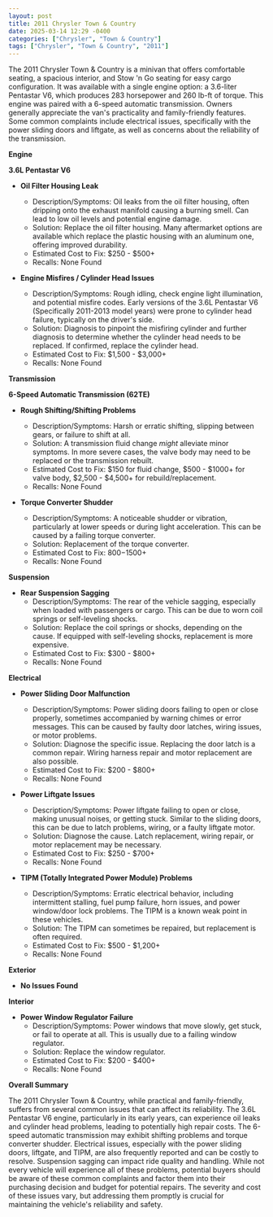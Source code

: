 ```yaml
---
layout: post
title: 2011 Chrysler Town & Country
date: 2025-03-14 12:29 -0400
categories: ["Chrysler", "Town & Country"]
tags: ["Chrysler", "Town & Country", "2011"]
---
```

The 2011 Chrysler Town & Country is a minivan that offers comfortable seating, a spacious interior, and Stow 'n Go seating for easy cargo configuration. It was available with a single engine option: a 3.6-liter Pentastar V6, which produces 283 horsepower and 260 lb-ft of torque. This engine was paired with a 6-speed automatic transmission. Owners generally appreciate the van's practicality and family-friendly features. Some common complaints include electrical issues, specifically with the power sliding doors and liftgate, as well as concerns about the reliability of the transmission.

**Engine**

**3.6L Pentastar V6**

* **Oil Filter Housing Leak**
    * Description/Symptoms: Oil leaks from the oil filter housing, often dripping onto the exhaust manifold causing a burning smell. Can lead to low oil levels and potential engine damage.
    * Solution: Replace the oil filter housing. Many aftermarket options are available which replace the plastic housing with an aluminum one, offering improved durability.
    * Estimated Cost to Fix: $250 - $500+
    * Recalls: None Found

* **Engine Misfires / Cylinder Head Issues**
    * Description/Symptoms: Rough idling, check engine light illumination, and potential misfire codes. Early versions of the 3.6L Pentastar V6 (Specifically 2011-2013 model years) were prone to cylinder head failure, typically on the driver's side.
    * Solution: Diagnosis to pinpoint the misfiring cylinder and further diagnosis to determine whether the cylinder head needs to be replaced. If confirmed, replace the cylinder head.
    * Estimated Cost to Fix: $1,500 - $3,000+
    * Recalls: None Found

**Transmission**

**6-Speed Automatic Transmission (62TE)**

* **Rough Shifting/Shifting Problems**
    * Description/Symptoms: Harsh or erratic shifting, slipping between gears, or failure to shift at all.
    * Solution: A transmission fluid change *might* alleviate minor symptoms. In more severe cases, the valve body may need to be replaced or the transmission rebuilt.
    * Estimated Cost to Fix: $150 for fluid change, $500 - $1000+ for valve body, $2,500 - $4,500+ for rebuild/replacement.
    * Recalls: None Found

* **Torque Converter Shudder**
    * Description/Symptoms: A noticeable shudder or vibration, particularly at lower speeds or during light acceleration. This can be caused by a failing torque converter.
    * Solution: Replacement of the torque converter.
    * Estimated Cost to Fix: $800-$1500+
    * Recalls: None Found

**Suspension**

* **Rear Suspension Sagging**
    * Description/Symptoms: The rear of the vehicle sagging, especially when loaded with passengers or cargo. This can be due to worn coil springs or self-leveling shocks.
    * Solution: Replace the coil springs or shocks, depending on the cause. If equipped with self-leveling shocks, replacement is more expensive.
    * Estimated Cost to Fix: $300 - $800+
    * Recalls: None Found

**Electrical**

* **Power Sliding Door Malfunction**
    * Description/Symptoms: Power sliding doors failing to open or close properly, sometimes accompanied by warning chimes or error messages. This can be caused by faulty door latches, wiring issues, or motor problems.
    * Solution: Diagnose the specific issue. Replacing the door latch is a common repair. Wiring harness repair and motor replacement are also possible.
    * Estimated Cost to Fix: $200 - $800+
    * Recalls: None Found

* **Power Liftgate Issues**
    * Description/Symptoms: Power liftgate failing to open or close, making unusual noises, or getting stuck. Similar to the sliding doors, this can be due to latch problems, wiring, or a faulty liftgate motor.
    * Solution: Diagnose the cause. Latch replacement, wiring repair, or motor replacement may be necessary.
    * Estimated Cost to Fix: $250 - $700+
    * Recalls: None Found

* **TIPM (Totally Integrated Power Module) Problems**
    * Description/Symptoms: Erratic electrical behavior, including intermittent stalling, fuel pump failure, horn issues, and power window/door lock problems. The TIPM is a known weak point in these vehicles.
    * Solution: The TIPM can sometimes be repaired, but replacement is often required.
    * Estimated Cost to Fix: $500 - $1,200+
    * Recalls: None Found

**Exterior**

* **No Issues Found**

**Interior**

* **Power Window Regulator Failure**
    * Description/Symptoms: Power windows that move slowly, get stuck, or fail to operate at all. This is usually due to a failing window regulator.
    * Solution: Replace the window regulator.
    * Estimated Cost to Fix: $200 - $400+
    * Recalls: None Found

**Overall Summary**

The 2011 Chrysler Town & Country, while practical and family-friendly, suffers from several common issues that can affect its reliability. The 3.6L Pentastar V6 engine, particularly in its early years, can experience oil leaks and cylinder head problems, leading to potentially high repair costs. The 6-speed automatic transmission may exhibit shifting problems and torque converter shudder. Electrical issues, especially with the power sliding doors, liftgate, and TIPM, are also frequently reported and can be costly to resolve. Suspension sagging can impact ride quality and handling. While not every vehicle will experience all of these problems, potential buyers should be aware of these common complaints and factor them into their purchasing decision and budget for potential repairs. The severity and cost of these issues vary, but addressing them promptly is crucial for maintaining the vehicle's reliability and safety.

